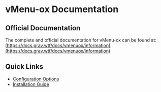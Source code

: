 # vMenu-ox Documentation

## Official Documentation
The complete and official documentation for vMenu-ox can be found at:
[https://docs.grav.wtf/docs/vmenuox/information](https://docs.grav.wtf/docs/vmenuox/information)

## Quick Links

- [Configuration Options](integrations.md)
- [Installation Guide](https://docs.grav.wtf/docs/vmenuox/installation)


